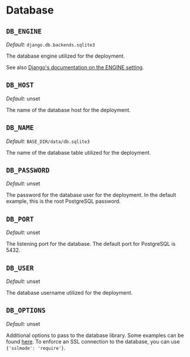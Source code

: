 # Database

## `DB_ENGINE`

*Default:* `django.db.backends.sqlite3`

The database engine utilized for the deployment.

See also [Django's documentation on the ENGINE setting](https://docs.djangoproject.com/en/4.0/ref/settings/#engine).

## `DB_HOST`

*Default:* unset

The name of the database host for the deployment.

## `DB_NAME`

*Default:* `BASE_DIR/data/db.sqlite3`

The name of the database table utilized for the deployment.

## `DB_PASSWORD`

*Default:* unset

The password for the database user for the deployment. In the default example,
this is the root PostgreSQL password.

## `DB_PORT`

*Default:* unset

The listening port for the database. The default port for PostgreSQL is 5432.

## `DB_USER`

*Default:* unset

The database username utilized for the deployment.

## `DB_OPTIONS`

*Default:* unset

Additional options to pass to the database library. Some examples can be found [here](https://docs.djangoproject.com/en/4.0/ref/settings/#std-setting-OPTIONS). To enforce an SSL connection to the database, you can use `{'sslmode': 'require'}`.

